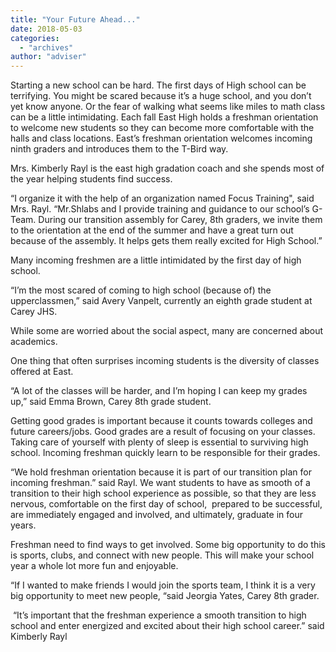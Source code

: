 ```yaml
---
title: "Your Future Ahead..."
date: 2018-05-03
categories: 
  - "archives"
author: "adviser"
---
```


Starting a new school can be hard. The first days of High school can be terrifying. You might be scared because it’s a huge school, and you don’t yet know anyone. Or the fear of walking what seems like miles to math class can be a little intimidating. Each fall East High holds a freshman orientation to welcome new students so they can become more comfortable with the halls and class locations. East’s freshman orientation welcomes incoming ninth graders and introduces them to the T-Bird way.

Mrs. Kimberly Rayl is the east high gradation coach and she spends most of the year helping students find success.

“I organize it with the help of an organization named Focus Training", said Mrs. Rayl. “Mr.Shlabs and I provide training and guidance to our school’s G-Team. During our transition assembly for Carey, 8th graders, we invite them to the orientation at the end of the summer and have a great turn out because of the assembly. It helps gets them really excited for High School.”

Many incoming freshmen are a little intimidated by the first day of high school.

“I’m the most scared of coming to high school (because of) the upperclassmen,” said Avery Vanpelt, currently an eighth grade student at Carey JHS.

While some are worried about the social aspect, many are concerned about academics.

One thing that often surprises incoming students is the diversity of classes offered at East.

“A lot of the classes will be harder, and I’m hoping I can keep my grades up,” said Emma Brown, Carey 8th grade student.

Getting good grades is important because it counts towards colleges and future careers/jobs. Good grades are a result of focusing on your classes. Taking care of yourself with plenty of sleep is essential to surviving high school. Incoming freshman quickly learn to be responsible for their grades.

“We hold freshman orientation because it is part of our transition plan for incoming freshman.” said Rayl. We want students to have as smooth of a transition to their high school experience as possible, so that they are less nervous, comfortable on the first day of school,  prepared to be successful, are immediately engaged and involved, and ultimately, graduate in four years.

Freshman need to find ways to get involved. Some big opportunity to do this is sports, clubs, and connect with new people. This will make your school year a whole lot more fun and enjoyable.

“If I wanted to make friends I would join the sports team, I think it is a very big opportunity to meet new people, “said Jeorgia Yates, Carey 8th grader.

 “It’s important that the freshman experience a smooth transition to high school and enter energized and excited about their high school career.” said Kimberly Rayl
